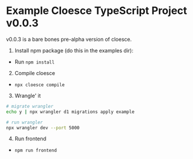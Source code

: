 # Example Cloesce TypeScript Project v0.0.3

v0.0.3 is a bare bones pre-alpha version of cloesce.

1. Install npm package (do this in the examples dir):

- Run `npm install`

2. Compile cloesce

- `npx cloesce compile`

3. Wrangle' it

```bash
# migrate wrangler
echo y | npx wrangler d1 migrations apply example

# run wrangler
npx wrangler dev --port 5000
```

4. Run frontend

- `npm run frontend`

